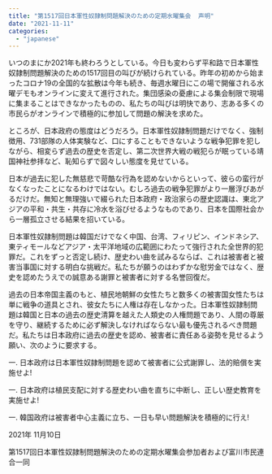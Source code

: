 ```yaml
---
title: "第1517回日本軍性奴隷制問題解決のための定期水曜集会  声明"
date: "2021-11-11"
categories: 
  - "japanese"
---
```


いつのまにか2021年も終わろうとしている。今日も変わらず平和路で日本軍性奴隷制問題解決のための1517回目の叫びが続けられている。昨年の初めから始まったコロナ19の全国的な拡散は今年も続き、毎週水曜日にこの場で開催される水曜デモもオンラインに変えて進行された。集団感染の憂慮による集会制限で現場に集まることはできなかったものの、私たちの叫びは明快であり、志ある多くの市民らがオンラインで積極的に参加して問題の解決を求めた。

ところが、日本政府の態度はどうだろう。日本軍性奴隷制問題だけでなく、強制徴用、731部隊の人体実験など、口にすることもできないような戦争犯罪を犯しながら、相変らず過去の歴史を否定し、第二次世界大戦の戦犯らが眠っている靖国神社参拝など、恥知らずで図々しい態度を見せている。

日本が過去に犯した無慈悲で苛酷な行為を認めないからといって、彼らの蛮行がなくなったことになるわけではない。むしろ過去の戦争犯罪がより一層浮びあがるだけだ。無知と無理強いで綴られた日本政府・政治家らの歴史認識は、東北アジアの平和・共生・共存に冷水を浴びせるようなものであり、日本を国際社会から一層孤立させる結果を招いている。

日本軍性奴隷制問題は韓国だけでなく中国、台湾、フィリピン、インドネシア、東ティモールなどアジア・太平洋地域の広範囲にわたって強行された全世界的犯罪だ。これをずっと否定し続け、歴史わい曲を試みるならば、これは被害者と被害当事国に対する明白な挑戦だ。私たちが願うのはわずかな慰労金ではなく、歴史を認めたうえでの誠意ある謝罪と被害者に対する名誉回復だ。

過去の日本帝国主義のもと、植民地朝鮮の女性たちと数多くの被害国女性たちは単に戦争の道具とされ、彼女たちに人権は存在しなかった。日本軍性奴隷制問題は韓国と日本の過去の歴史清算を越えた人類史の人権問題であり、人間の尊厳を守り、継続するために必ず解決しなければならない最も優先されるべき問題だ。私たちは日本政府に過去の歴史を認め、被害者に責任ある姿勢を見せるよう願い、次のように要求する。

一. 日本政府は日本軍性奴隷制問題を認めて被害者に公式謝罪し、法的賠償を実施せよ!

一. 日本政府は植民支配に対する歴史わい曲を直ちに中断し、正しい歴史教育を実施せよ!

一. 韓国政府は被害者中心主義に立ち、一日も早い問題解決を積極的に行え!

2021年 11月10日

第1517回日本軍性奴隷制問題解決のための定期水曜集会参加者および富川市民連合一同
